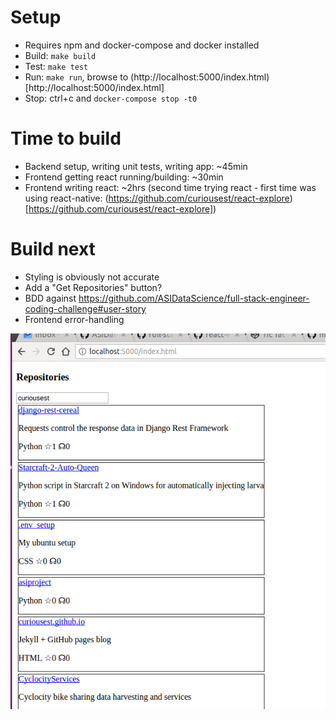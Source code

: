 # Setup

* Requires npm and docker-compose and docker installed
* Build: `make build`
* Test: `make test`
* Run: `make run`, browse to (http://localhost:5000/index.html)[http://localhost:5000/index.html]
* Stop: ctrl+c and `docker-compose stop -t0`

# Time to build

* Backend setup, writing unit tests, writing app: ~45min
* Frontend getting react running/building: ~30min
* Frontend writing react: ~2hrs (second time trying react - first time was using react-native: (https://github.com/curiousest/react-explore)[https://github.com/curiousest/react-explore])

# Build next

* Styling is obviously not accurate
* Add a "Get Repositories" button?
* BDD against https://github.com/ASIDataScience/full-stack-engineer-coding-challenge#user-story
* Frontend error-handling


![screenshot](screenshot.png)
